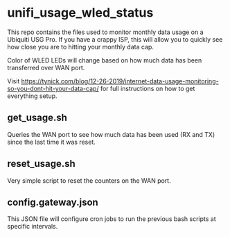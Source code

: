 # unifi_usage_wled_status

This repo contains the files used to monitor monthly data usage on a Ubiquiti USG Pro. If you have a crappy ISP, this will allow you to quickly see how close you are to hitting your monthly data cap.

Color of WLED LEDs will change based on how much data has been transferred over WAN port.

Visit https://tynick.com/blog/12-26-2019/internet-data-usage-monitoring-so-you-dont-hit-your-data-cap/ for full instructions on how to get everything setup.

## get_usage.sh

Queries the WAN port to see how much data has been used (RX and TX) since the last time it was reset.

## reset_usage.sh

Very simple script to reset the counters on the WAN port.

## config.gateway.json

This JSON file will configure cron jobs to run the previous bash scripts at specific intervals.